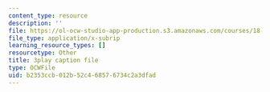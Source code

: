 ```yaml
---
content_type: resource
description: ''
file: https://ol-ocw-studio-app-production.s3.amazonaws.com/courses/18-06sc-linear-algebra-fall-2011/b2353ccb012b52c468576734c2a3dfad_6-wh6yvk6uc.srt
file_type: application/x-subrip
learning_resource_types: []
resourcetype: Other
title: 3play caption file
type: OCWFile
uid: b2353ccb-012b-52c4-6857-6734c2a3dfad
---
```

